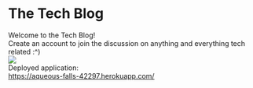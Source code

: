 # The Tech Blog
Welcome to the Tech Blog!</br>
Create an account to join the discussion on anything and everything tech related :^)</br>
![](./website.jpeg)</br>
Deployed application:</br>
https://aqueous-falls-42297.herokuapp.com/